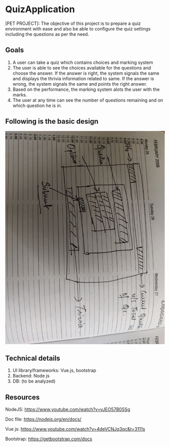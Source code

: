 # QuizApplication
[PET PROJECT]:  The objective of this project is to prepare a quiz environment with ease and also be able to configure the quiz settings including the questions as per the need.

## Goals
1. A user can take a quiz which contains choices and marking system
2. The user is able to see the choices available for the questions and choose the answer. If the answer is right, the system signals the same and displays the thrivia information related to same. If the answer is wrong, the system signals the same and points the right answer.
3. Based on the performance, the marking system alots the user with the marks.
4. The user at any time can see the number of questions remaining and on which question he is in. 

## Following is the basic design

![Image of basic design](https://github.com/akshayramesh/QuizApplication/blob/master/IMG_20200221_231228.jpg)


## Technical details
1. UI library/frameworks: Vue.js, bootstrap
2. Backend: Node js
3. DB: (to be analyzed)

## Resources
NodeJS: https://www.youtube.com/watch?v=vJEO57B05Sg

Doc file: https://nodejs.org/en/docs/

Vue js: https://www.youtube.com/watch?v=4deVCNJq3qc&t=3111s 

Bootstrap: https://getbootstrap.com/docs


  
  
